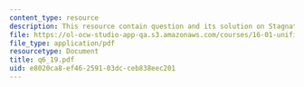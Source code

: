 ```yaml
---
content_type: resource
description: This resource contain question and its solution on Stagnation Quantities.
file: https://ol-ocw-studio-app-qa.s3.amazonaws.com/courses/16-01-unified-engineering-i-ii-iii-iv-fall-2005-spring-2006/e8020ca8ef46259103dcceb838eec201_q6_19.pdf
file_type: application/pdf
resourcetype: Document
title: q6_19.pdf
uid: e8020ca8-ef46-2591-03dc-ceb838eec201
---
```


